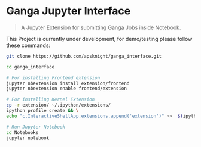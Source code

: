 # Ganga Jupyter Interface
> A Jupyter Extension for submitting Ganga Jobs inside Notebook.

This Project is currently under development, for demo/testing please follow these commands:
```bash
git clone https://github.com/apsknight/ganga_interface.git

cd ganga_interface

# For installing Frontend extension
jupyter nbextension install extension/frontend
jupyter nbextension enable frontend/extension

# For installing Kernel Extension
cp -r extension/ ~/.ipython/extensions/
ipython profile create && \
echo "c.InteractiveShellApp.extensions.append('extension')" >>  $(ipython profile locate default)/ipython_kernel_config.py

# Run Jupyter Notebook
cd Notebooks
jupyter notebook
```
